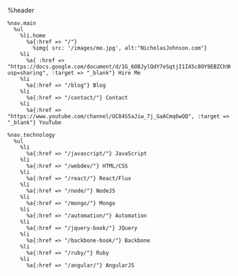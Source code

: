 %header
  
    %nav.main
      %ul
        %li.home
          %a{:href => "/"}
            %img{ src: '/images/me.jpg', alt:"NicholasJohnson.com"}
        %li
          %a{ :href => "https://docs.google.com/document/d/1G_6OBJylQdY7eSqtjI1I45c8OY9EBZCh9H0i1OWwv5U/edit?usp=sharing", :target => "_blank"} Hire Me
        %li
          %a{:href => "/blog"} Blog
        %li
          %a{:href => "/contact/"} Contact
        %li
          %a{:href => "https://www.youtube.com/channel/UC84S5aJiw_7j_GaACmq6wQQ", :target => "_blank"} YouTube
  
    %nav.technology
      %ul
        %li
          %a{:href => "/javascript/"} JavaScript
        %li
          %a{:href => "/webdev/"} HTML/CSS
        %li
          %a{:href => "/react/"} React/Flux
        %li
          %a{:href => "/node/"} NodeJS
        %li
          %a{:href => "/mongo/"} Mongo
        %li
          %a{:href => "/automation/"} Automation
        %li
          %a{:href => "/jquery-book/"} JQuery
        %li
          %a{:href => "/backbone-book/"} Backbone
        %li
          %a{:href => "/ruby/"} Ruby
        %li
          %a{:href => "/angular/"} AngularJS
  